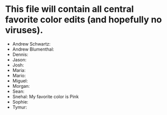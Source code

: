 # This file will contain all central favorite color edits (and hopefully no viruses).

- Andrew Schwartz:
- Andrew Blumenthal:
- Dennis:
- Jason:
- Josh:
- Maria:
- Mario:
- Miguel:
- Morgan:
- Sean:
- Snehal: My favorite color is Pink 
- Sophie:
- Tymur: